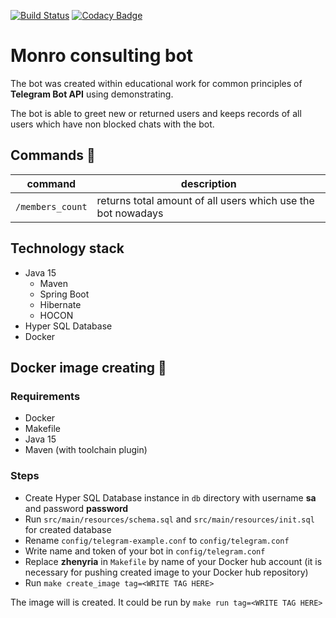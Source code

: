 [![Build Status](https://travis-ci.com/Zhenyria/monro-consulting-bot.svg?branch=master)](https://travis-ci.org/Zhenyria/monro-consulting-bot)
[![Codacy Badge](https://app.codacy.com/project/badge/Grade/35f78eaef7d84690ad81819853527f8c)](https://www.codacy.com/gh/Zhenyria/monro-consulting-bot/dashboard?utm_source=github.com&amp;utm_medium=referral&amp;utm_content=Zhenyria/monro-consulting-bot&amp;utm_campaign=Badge_Grade)

# Monro consulting bot

The bot was created within educational work for common principles of **Telegram Bot API** using demonstrating.

The bot is able to greet new or returned users and keeps records of all users which have non blocked chats with the bot.

## Commands :speech_balloon:

| command | description |
|--|--|
| `/members_count` | returns total amount of all users which use the bot nowadays |

## Technology stack

- Java 15
  - Maven
  - Spring Boot
  - Hibernate
  - HOCON
- Hyper SQL Database
- Docker

## Docker image creating :whale:

### Requirements

- Docker
- Makefile
- Java 15
- Maven (with toolchain plugin)

### Steps

- Create Hyper SQL Database instance in `db` directory with username **sa** and password **password**
- Run `src/main/resources/schema.sql` and `src/main/resources/init.sql` for created database
- Rename `config/telegram-example.conf` to `config/telegram.conf`
- Write name and token of your bot in `config/telegram.conf`
- Replace **zhenyria** in `Makefile` by name of your Docker hub account (it is necessary for pushing created image to
  your
  Docker hub repository)
- Run `make create_image tag=<WRITE TAG HERE>`

The image will is created. It could be run by `make run tag=<WRITE TAG HERE>`
